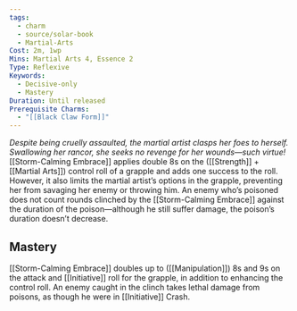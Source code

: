 ```yaml
---
tags:
  - charm
  - source/solar-book
  - Martial-Arts
Cost: 2m, 1wp
Mins: Martial Arts 4, Essence 2
Type: Reflexive
Keywords:
  - Decisive-only
  - Mastery
Duration: Until released
Prerequisite Charms:
  - "[[Black Claw Form]]"
---
```

*Despite being cruelly assaulted, the martial artist clasps her foes to herself. Swallowing her rancor, she seeks no revenge for her wounds—such virtue!*
[[Storm-Calming Embrace]] applies double 8s on the ([[Strength]] + [[Martial Arts]]) control roll of a grapple and adds one success to the roll. However, it also limits the martial artist’s options in the grapple, preventing her from savaging her enemy or throwing him. An enemy who’s poisoned does not count rounds clinched by the [[Storm-Calming Embrace]] against the duration of the poison—although he still suffer damage, the poison’s duration doesn’t decrease. 
## Mastery
[[Storm-Calming Embrace]] doubles up to ([[Manipulation]]) 8s and 9s on the attack and [[Initiative]] roll for the grapple, in addition to enhancing the control roll. An enemy caught in the clinch takes lethal damage from poisons, as though he were in [[Initiative]] Crash.